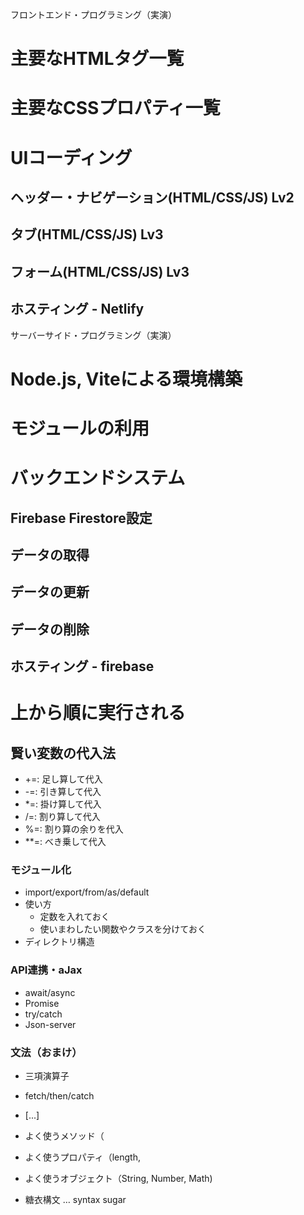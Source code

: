 フロントエンド・プログラミング（実演）
# 主要なHTMLタグ一覧
# 主要なCSSプロパティ一覧
# UIコーディング
## ヘッダー・ナビゲーション(HTML/CSS/JS) Lv2
## タブ(HTML/CSS/JS) Lv3
## フォーム(HTML/CSS/JS) Lv3
## ホスティング - Netlify

サーバーサイド・プログラミング（実演）
# Node.js, Viteによる環境構築
# モジュールの利用
# バックエンドシステム
## Firebase Firestore設定
## データの取得
## データの更新
## データの削除
## ホスティング - firebase


# 上から順に実行される
## 賢い変数の代入法
- +=: 足し算して代入
- -=: 引き算して代入
- *=: 掛け算して代入
- /=: 割り算して代入
- %=: 割り算の余りを代入
- **=: べき乗して代入

### モジュール化
- import/export/from/as/default
- 使い方
  - 定数を入れておく
  - 使いまわしたい関数やクラスを分けておく
- ディレクトリ構造

### API連携・aJax
- await/async
- Promise
- try/catch
- Json-server

### 文法（おまけ）
- 三項演算子
- fetch/then/catch
- [...]
- よく使うメソッド（
- よく使うプロパティ（length,
- よく使うオブジェクト（String, Number, Math)


- 糖衣構文 … syntax sugar